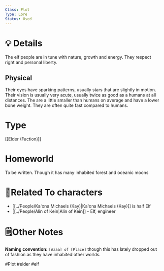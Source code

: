 ```yaml
---
Class: Plot
Type: Lore
Status: Used
---
```

# 💡 Details
The elf people are in tune with nature, growth and energy. They respect right and personal liberty. 
## Physical 
Their eyes have sparking patterns, usually stars that are slightly in motion. Their vision is usually very acute, usually twice as good as a humans at all distances. 
The are a little smaller than humans on average and have a lower bone weight. They are often quite fast compared to humans.
# Type
[[Elder (Faction)]]
# Homeworld
To be written. Though it has many inhabited forest and oceanic moons

# 👤Related To characters
- [[../People/Ka'ona Michaels (Kay)|Ka'ona Michaels (Kay)]] is half Elf
- [[../People/Alin of Kein|Alin of Kein]] - Elf, engineer 

# **🗒️Other Notes**
**Naming convention:** ``[Aaaa] of [Place]`` though this has lately dropped out of fashion as they have inhabited other worlds. 

#Plot #elder #elf 